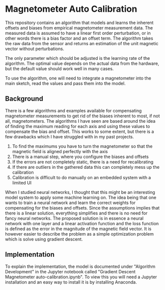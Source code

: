 # Magnetometer Auto Calibration
This repository contains an algorithm that models and learns the inherent offsets and biases from empirical magnetometer measurement data.
The measured data is assumed to have a linear first order perturbation, or in other words there is a bias factor and an offset term.
The algorithm takes the raw data from the sensor and returns an estimation of the unit magnetic vector without perturbations.

The only parameter which should be adjusted is the learning rate of the algorithm. 
The optimal value depends on the actual data from the hardware, but the default value should work well in many cases. 

To use the algorithm, one will need to integrate a magnetometer into the main sketch, read the values and pass them into the model. 

## Background
There is a few algorithms and examples available for compensating magnetometer measurements to get rid of the biases inherent to most, if not all, magnetometers. 
The algorithms I have seen are based around the idea of finding the maximum reading for each axis and using these values to compensate the bias and offset. 
This works to some extent, but there is a few drawbacks which I have struggled with in my past projects.
1. To find the maximums you have to turn the magnetometer so that the magnetic field is aligned perfectly with the axis
1. There is a manual step, where you configure the biases and offsets
1. If the errors are not completely static, there is a need for recalibrating
1. If there are outliers in the gathered data this can completely mess up the calibration
1. Calibration is difficult to do manually on an embedded system with a limited UI

When I studied neural networks, I thought that this might be an interesting model system to apply some machine learning on. 
The idea being that one wants to train a neural network and learn the correct weights for compensating for the biases and offsets. 
Since the assumptions implies that there is a linear solution, everything simplifies and there is no need for fancy neural networks.
The proposed solution is in essence a neural network with one layer and a linear activation function and the loss function is defined as the error in the magnitude of the magnetic field vector.
It is however easier to describe the problem as a simple optimization problem which is solve using gradient descent.

## Implementation
To explain the implementation, the model is documented under "Algorithm Development" in the Jupyter notebook called "Gradient Descent Magnetometer auto-calibration.ipynb".
To view this you will need a Jupyter installation and an easy way to install it is by installing Anaconda.
